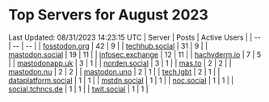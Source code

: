 # Top Servers for August 2023
Last Updated: 08/31/2023 14:23:15 UTC
| Server | Posts | Active Users |
| -- | -- | -- |
| [fosstodon.org](https://fosstodon.org/tags/PowerShell) | 42 | 9 |
| [techhub.social](https://techhub.social/tags/PowerShell) | 31 | 9 |
| [mastodon.social](https://mastodon.social/tags/PowerShell) | 19 | 11 |
| [infosec.exchange](https://infosec.exchange/tags/PowerShell) | 12 | 11 |
| [hachyderm.io](https://hachyderm.io/tags/PowerShell) | 7 | 5 |
| [mastodonapp.uk](https://mastodonapp.uk/tags/PowerShell) | 3 | 1 |
| [norden.social](https://norden.social/tags/PowerShell) | 3 | 1 |
| [mas.to](https://mas.to/tags/PowerShell) | 2 | 2 |
| [mastodon.nu](https://mastodon.nu/tags/PowerShell) | 2 | 2 |
| [mastodon.uno](https://mastodon.uno/tags/PowerShell) | 2 | 1 |
| [tech.lgbt](https://tech.lgbt/tags/PowerShell) | 2 | 1 |
| [dataplatform.social](https://dataplatform.social/tags/PowerShell) | 1 | 1 |
| [mstdn.social](https://mstdn.social/tags/PowerShell) | 1 | 1 |
| [noc.social](https://noc.social/tags/PowerShell) | 1 | 1 |
| [social.tchncs.de](https://social.tchncs.de/tags/PowerShell) | 1 | 1 |
| [twit.social](https://twit.social/tags/PowerShell) | 1 | 1 |
